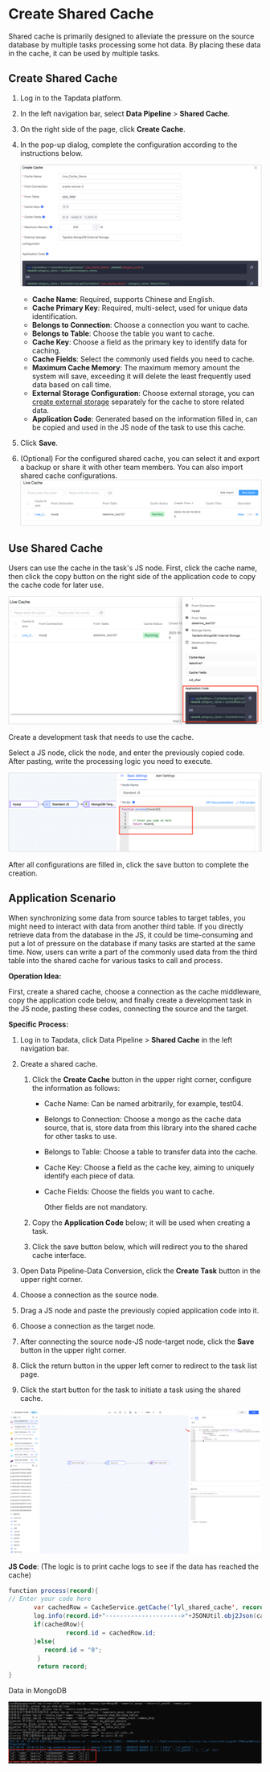 # Create Shared Cache

Shared cache is primarily designed to alleviate the pressure on the source database by multiple tasks processing some hot data. By placing these data in the cache, it can be used by multiple tasks.

## Create Shared Cache

1. Log in to the Tapdata platform.

2. In the left navigation bar, select **Data Pipeline** > **Shared Cache**.

3. On the right side of the page, click **Create Cache**.

4. In the pop-up dialog, complete the configuration according to the instructions below.

   ![Shared Cache](../../images/apply_external_storage_shared_cache_cn.png)

   * **Cache Name**: Required, supports Chinese and English.
   * **Cache Primary Key**: Required, multi-select, used for unique data identification.
   * **Belongs to Connection**: Choose a connection you want to cache.
   * **Belongs to Table**: Choose the table you want to cache.
   * **Cache Key**: Choose a field as the primary key to identify data for caching.
   * **Cache Fields**: Select the commonly used fields you need to cache.
   * **Maximum Cache Memory**: The maximum memory amount the system will save, exceeding it will delete the least frequently used data based on call time.
   * **External Storage Configuration**: Choose external storage, you can [create external storage](../manage-system/manage-external-storage.md) separately for the cache to store related data.
   * **Application Code**: Generated based on the information filled in, can be copied and used in the JS node of the task to use this cache.

5. Click **Save**.

6. (Optional) For the configured shared cache, you can select it and export a backup or share it with other team members. You can also import shared cache configurations.
   ![Import/Export Shared Cache Configuration](../../images/import_export_shared_cache.png)

## Use Shared Cache

Users can use the cache in the task's JS node. First, click the cache name, then click the copy button on the right side of the application code to copy the cache code for later use.

![](../../images/use_shared_cache_1.png)

Create a development task that needs to use the cache.

Select a JS node, click the node, and enter the previously copied code. After pasting, write the processing logic you need to execute.

![](../../images/use_shared_cache_2.png)

After all configurations are filled in, click the save button to complete the creation.

## Application Scenario

When synchronizing some data from source tables to target tables, you might need to interact with data from another third table. If you directly retrieve data from the database in the JS, it could be time-consuming and put a lot of pressure on the database if many tasks are started at the same time. Now, users can write a part of the commonly used data from the third table into the shared cache for various tasks to call and process.

**Operation Idea:**

First, create a shared cache, choose a connection as the cache middleware, copy the application code below, and finally create a development task in the JS node, pasting these codes, connecting the source and the target.

**Specific Process:**

1. Log in to Tapdata, click Data Pipeline > **Shared Cache** in the left navigation bar.

2. Create a shared cache.

   1. Click the **Create Cache** button in the upper right corner, configure the information as follows:

      * Cache Name: Can be named arbitrarily, for example, test04.

      * Belongs to Connection: Choose a mongo as the cache data source, that is, store data from this library into the shared cache for other tasks to use.

      * Belongs to Table: Choose a table to transfer data into the cache.

      * Cache Key: Choose a field as the cache key, aiming to uniquely identify each piece of data.

      * Cache Fields: Choose the fields you want to cache.

        Other fields are not mandatory.

   2. Copy the **Application Code** below; it will be used when creating a task.

   3. Click the save button below, which will redirect you to the shared cache interface.

3. Open Data Pipeline-Data Conversion, click the **Create Task** button in the upper right corner.

4. Choose a connection as the source node.

5. Drag a JS node and paste the previously copied application code into it.

6. Choose a connection as the target node.

7. After connecting the source node-JS node-target node, click the **Save** button in the upper right corner.

8. Click the return button in the upper left corner to redirect to the task list page.

9. Click the start button for the task to initiate a task using the shared cache.

![](../../images/use_shared_cache_3.png)

**JS Code**: (The logic is to print cache logs to see if the data has reached the cache)

```java
function process(record){
// Enter your code here
       var cachedRow = CacheService.getCache('lyl_shared_cache', record.id);
       log.info(record.id+"--------------------->"+JSONUtil.obj2Json(cachedRow));
       if(cachedRow){
                record.id = cachedRow.id;
       }else{
          record.id = "0";
        }
        return record;
}
```

Data in MongoDB

![](../../images/use_shared_cache_4.png)